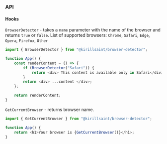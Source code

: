 ### API

#### Hooks

`BrowserDetector` - takes a `name` parameter with the name of the browser and returns `true` or `false`. List of supported browsers: `Chrome`, `Safari`, `Edge`, `Opera`, `Firefox`, `Other`

```js
import { BrowserDetector } from "@kirillsaint/browser-detector";

function App() {
	const renderContent = () => {
		if (BrowserDetector("Safari")) {
			return <div> This content is available only in Safari</div>;
		}
		return <div> ...content </div>;
	};

	return renderContent;
}
```

`GetCurrentBrowser` - returns browser name.

```js
import { GetCurrentBrowser } from "@kirillsaint/browser-detector";

function App() {
	return <h1>Your browser is {GetCurrentBrowser()}</h1>;
}
```
